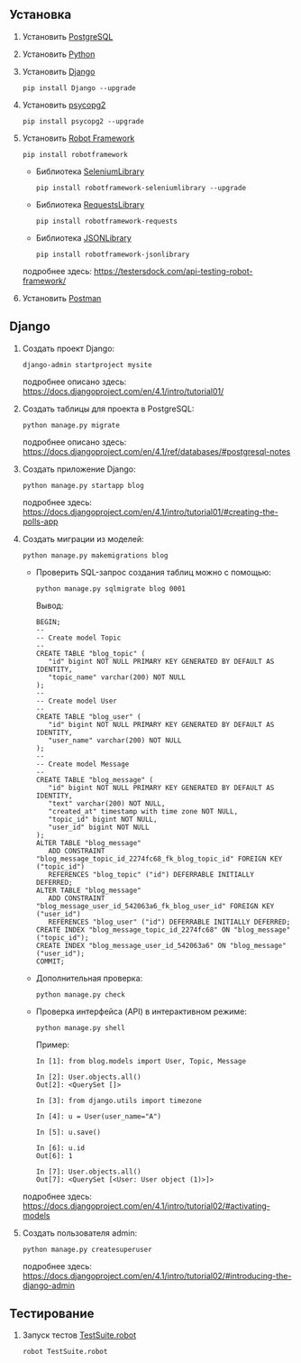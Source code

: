 ## Установка

1. Установить [PostgreSQL](https://www.postgresql.org/download/)
2. Установить [Python](https://www.python.org/downloads/)
3. Установить [Django](https://www.djangoproject.com/download/)
   ```
   pip install Django --upgrade
   ```
4. Установить [psycopg2](https://www.psycopg.org/install/)
   ```
   pip install psycopg2 --upgrade
   ```
5. Установить [Robot Framework](https://robotframework.org/)
   ```
   pip install robotframework
   ```
   - Библиотека [SeleniumLibrary](https://robotframework.org/SeleniumLibrary/SeleniumLibrary.html)
     ```
     pip install robotframework-seleniumlibrary --upgrade
     ```
   - Библиотека [RequestsLibrary](https://marketsquare.github.io/robotframework-requests/doc/RequestsLibrary.html)
     ```
     pip install robotframework-requests
     ```
   - Библиотека [JSONLibrary](https://robotframework-thailand.github.io/robotframework-jsonlibrary/JSONLibrary.html)
     ```
     pip install robotframework-jsonlibrary
     ```
   
   подробнее здесь: https://testersdock.com/api-testing-robot-framework/
6. Установить [Postman](https://www.postman.com/downloads/)
## Django

1. Создать проект Django:
   ```
   django-admin startproject mysite
   ```

   подробнее описано здесь: https://docs.djangoproject.com/en/4.1/intro/tutorial01/
2. Создать таблицы для проекта в PostgreSQL:
   ```
   python manage.py migrate
   ```

   подробнее описано здесь: https://docs.djangoproject.com/en/4.1/ref/databases/#postgresql-notes
3. Создать приложение Django:
   ```
   python manage.py startapp blog
   ```

   подробнее здесь: https://docs.djangoproject.com/en/4.1/intro/tutorial01/#creating-the-polls-app
4. Создать миграции из моделей:
   ```
   python manage.py makemigrations blog
   ```

   - Проверить SQL-запрос создания таблиц можно с помощью:
      ```
      python manage.py sqlmigrate blog 0001
      ```
      Вывод:
      ```
      BEGIN;
      --
      -- Create model Topic
      --
      CREATE TABLE "blog_topic" (
         "id" bigint NOT NULL PRIMARY KEY GENERATED BY DEFAULT AS IDENTITY, 
         "topic_name" varchar(200) NOT NULL
      );
      --
      -- Create model User
      --
      CREATE TABLE "blog_user" (
         "id" bigint NOT NULL PRIMARY KEY GENERATED BY DEFAULT AS IDENTITY, 
         "user_name" varchar(200) NOT NULL
      );
      --
      -- Create model Message
      --
      CREATE TABLE "blog_message" (
         "id" bigint NOT NULL PRIMARY KEY GENERATED BY DEFAULT AS IDENTITY, 
         "text" varchar(200) NOT NULL, 
         "created_at" timestamp with time zone NOT NULL, 
         "topic_id" bigint NOT NULL, 
         "user_id" bigint NOT NULL
      );
      ALTER TABLE "blog_message" 
         ADD CONSTRAINT "blog_message_topic_id_2274fc68_fk_blog_topic_id" FOREIGN KEY ("topic_id") 
         REFERENCES "blog_topic" ("id") DEFERRABLE INITIALLY DEFERRED;
      ALTER TABLE "blog_message" 
         ADD CONSTRAINT "blog_message_user_id_542063a6_fk_blog_user_id" FOREIGN KEY ("user_id") 
         REFERENCES "blog_user" ("id") DEFERRABLE INITIALLY DEFERRED;
      CREATE INDEX "blog_message_topic_id_2274fc68" ON "blog_message" ("topic_id");
      CREATE INDEX "blog_message_user_id_542063a6" ON "blog_message" ("user_id");
      COMMIT;
      ```

   - Дополнительная проверка:
     ```
     python manage.py check
     ```

   - Проверка интерфейса (API) в интерактивном режиме:
     ```
     python manage.py shell
     ```

     Пример:
     ```
     In [1]: from blog.models import User, Topic, Message

     In [2]: User.objects.all()
     Out[2]: <QuerySet []>

     In [3]: from django.utils import timezone

     In [4]: u = User(user_name="A")

     In [5]: u.save()

     In [6]: u.id
     Out[6]: 1

     In [7]: User.objects.all()
     Out[7]: <QuerySet [<User: User object (1)>]>
     ```
   
   подробнее здесь: https://docs.djangoproject.com/en/4.1/intro/tutorial02/#activating-models
5. Создать пользователя admin:
   ```
   python manage.py createsuperuser
   ```

   подробнее здесь: https://docs.djangoproject.com/en/4.1/intro/tutorial02/#introducing-the-django-admin

## Тестирование
1. Запуск тестов [TestSuite.robot](TestSuite.robot)
   ```
   robot TestSuite.robot
   ```